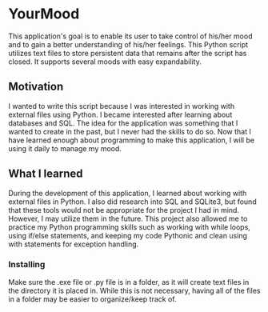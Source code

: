 # YourMood

This application's goal is to enable its user to take control of his/her mood and to gain a better understanding of his/her feelings. This Python script utilizes text files to store persistent data that remains after the script has closed. It supports several moods with easy expandability. 

## Motivation

I wanted to write this script because I was interested in working with external files using Python. I became interested after learning about databases and SQL. The idea for the application was something that I wanted to create in the past, but I never had the skills to do so. Now that I have learned enough about programming to make this application, I will be using it daily to manage my mood.

## What I learned

During the development of this application, I learned about working with external files in Python. I also did research into SQL and SQLite3, but found that these tools would not be appropriate for the project I had in mind. However, I may utilize them in the future. This project also allowed me to practice my Python programming skills such as working with while loops, using if/else statements, and keeping my code Pythonic and clean using with statements for exception handling.

### Installing

Make sure the .exe file or .py file is in a folder, as it will create text files in the directory it is placed in. While this is not necessary, having all of the files in a folder may be easier to organize/keep track of.

